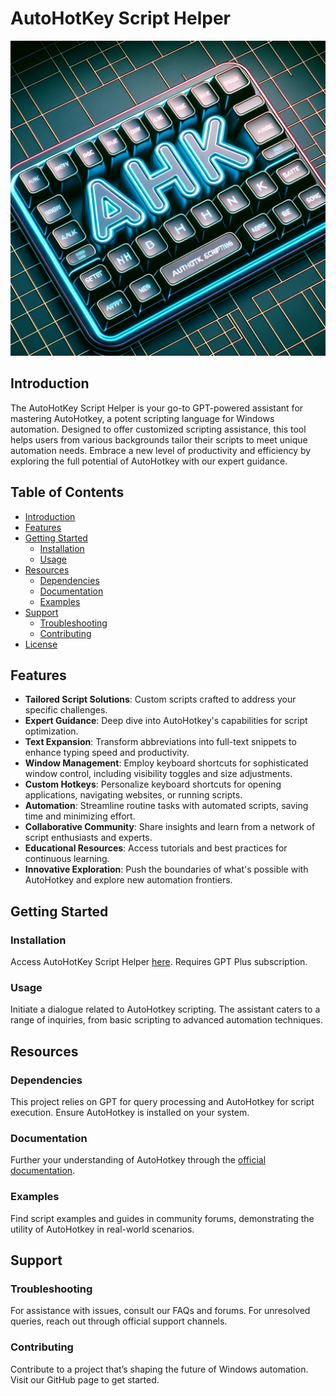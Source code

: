 # AutoHotKey Script Helper
![AutoHotKey Script Helper Icon](icon.png)

## Introduction

The AutoHotKey Script Helper is your go-to GPT-powered assistant for mastering AutoHotkey, a potent scripting language for Windows automation. Designed to offer customized scripting assistance, this tool helps users from various backgrounds tailor their scripts to meet unique automation needs. Embrace a new level of productivity and efficiency by exploring the full potential of AutoHotkey with our expert guidance.

## Table of Contents

- [Introduction](#introduction)
- [Features](#features)
- [Getting Started](#getting-started)
  - [Installation](#installation)
  - [Usage](#usage)
- [Resources](#resources)
  - [Dependencies](#dependencies)
  - [Documentation](#documentation)
  - [Examples](#examples)
- [Support](#support)
  - [Troubleshooting](#troubleshooting)
  - [Contributing](#contributing)
- [License](#license)

## Features

- **Tailored Script Solutions**: Custom scripts crafted to address your specific challenges.
- **Expert Guidance**: Deep dive into AutoHotkey's capabilities for script optimization.
- **Text Expansion**: Transform abbreviations into full-text snippets to enhance typing speed and productivity.
- **Window Management**: Employ keyboard shortcuts for sophisticated window control, including visibility toggles and size adjustments.
- **Custom Hotkeys**: Personalize keyboard shortcuts for opening applications, navigating websites, or running scripts.
- **Automation**: Streamline routine tasks with automated scripts, saving time and minimizing effort.
- **Collaborative Community**: Share insights and learn from a network of script enthusiasts and experts.
- **Educational Resources**: Access tutorials and best practices for continuous learning.
- **Innovative Exploration**: Push the boundaries of what's possible with AutoHotkey and explore new automation frontiers.

## Getting Started

### Installation

Access AutoHotKey Script Helper [here](https://chat.openai.com/g/g-QWH6EABb2-autohotkey-script-helper). Requires GPT Plus subscription.

### Usage

Initiate a dialogue related to AutoHotkey scripting. The assistant caters to a range of inquiries, from basic scripting to advanced automation techniques.

## Resources

### Dependencies

This project relies on GPT for query processing and AutoHotkey for script execution. Ensure AutoHotkey is installed on your system.

### Documentation

Further your understanding of AutoHotkey through the [official documentation](https://www.autohotkey.com/docs/).

### Examples

Find script examples and guides in community forums, demonstrating the utility of AutoHotkey in real-world scenarios.

## Support

### Troubleshooting

For assistance with issues, consult our FAQs and forums. For unresolved queries, reach out through official support channels.

### Contributing

Contribute to a project that’s shaping the future of Windows automation. Visit our GitHub page to get started.
